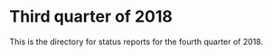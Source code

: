 Third quarter of 2018
=====================

This is the directory for status reports for the fourth quarter of 2018.

